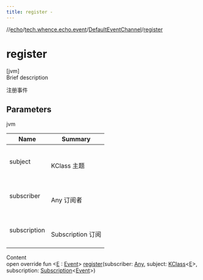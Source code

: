 ```yaml
---
title: register -
---
```

//[echo](../../index.md)/[tech.whence.echo.event](../index.md)/[DefaultEventChannel](index.md)/[register](register.md)



# register  
[jvm]  
Brief description  


注册事件



## Parameters  
  
jvm  
  
|  Name|  Summary| 
|---|---|
| subject| <br><br>KClass<E> 主题<br><br>
| subscriber| <br><br>Any 订阅者<br><br>
| subscription| <br><br>Subscription<Event> 订阅<br><br>
  
  
Content  
open override fun <[E](register.md) : [Event](../-event/index.md)> [register](register.md)(subscriber: [Any](https://kotlinlang.org/api/latest/jvm/stdlib/kotlin/-any/index.html), subject: [KClass](https://kotlinlang.org/api/latest/jvm/stdlib/kotlin.reflect/-k-class/index.html)<[E](register.md)>, subscription: [Subscription](../-subscription/index.md)<[Event](../-event/index.md)>)  



